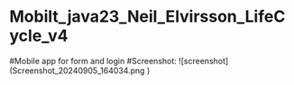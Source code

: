 # Mobilt_java23_Neil_Elvirsson_LifeCycle_v4

#Mobile app for form and login
#Screenshot: 
![screenshot] (Screenshot_20240905_164034.png
)

